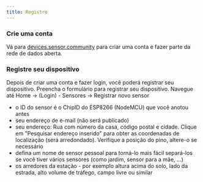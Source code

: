 ```yaml
---
title: Registro
---
```


### Crie uma conta

Vá para [devices.sensor.community](https://devices.sensor.community/register) para criar uma conta e fazer parte da rede de dados aberta.


### Registre seu dispositivo
Depois de criar uma conta e fazer login, você poderá registrar seu dispositivo. Preencha o formulário para registrar seu dispositivo. Navegue até Home -> (Login) - Sensores -> Registrar novo sensor

* o ID do sensor é o ChipID do ESP8266 (NodeMCU) que você anotou antes
* seu endereço de e-mail (não será publicado)
* seu endereço: Rua com número da casa, código postal e cidade. Clique em "Pesquisar endereço inserido" para obter as coordenadas de localização (será arredondado). Verifique a posição do pino, altere-o se necessário
* defina um nome de sensor pessoal para torná-lo mais fácil separá-los se você tiver vários sensores (como jardim, sensor para a mãe, ...)
* os arredores da estação - por exemplo altura acima do solo, lado da estrada, alto volume de tráfego, campo livre ou similar
